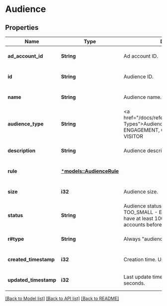 # Audience

## Properties
Name | Type | Description | Notes
------------ | ------------- | ------------- | -------------
**ad_account_id** | **String** | Ad account ID. | [optional] [default to None]
**id** | **String** | Audience ID. | [optional] [default to None]
**name** | **String** | Audience name. | [optional] [default to None]
**audience_type** | **String** | <a href=\"/docs/reference/glossary/#Audience Types\">Audience types</a>: ACTALIKE, ENGAGEMENT, CUSTOMER_LIST and VISITOR | [optional] [default to None]
**description** | **String** | Audience description. | [optional] [default to None]
**rule** | [***models::AudienceRule**](AudienceRule.md) |  | [optional] [default to None]
**size** | **i32** | Audience size. | [optional] [default to None]
**status** | **String** | Audience status. READY, INITIALIZING, TOO_SMALL - Each audience list needs to have at least 100 people with Pinterest accounts before you can start using it. | [optional] [default to None]
**r#type** | **String** | Always \"audience\". | [optional] [default to None]
**created_timestamp** | **i32** | Creation time. Unix timestamp in seconds. | [optional] [default to None]
**updated_timestamp** | **i32** | Last update time. Unix timestamp in seconds. | [optional] [default to None]

[[Back to Model list]](../README.md#documentation-for-models) [[Back to API list]](../README.md#documentation-for-api-endpoints) [[Back to README]](../README.md)


